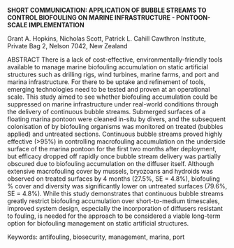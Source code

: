<b>SHORT COMMUNICATION: APPLICATION OF BUBBLE STREAMS TO CONTROL BIOFOULING ON MARINE INFRASTRUCTURE - PONTOON-SCALE IMPLEMENTATION</b>

Grant A. Hopkins, Nicholas Scott, Patrick L. Cahill
Cawthron Institute, Private Bag 2, Nelson 7042, New Zealand

ABSTRACT
There is a lack of cost-effective, environmentally-friendly tools available to manage marine biofouling accumulation on static artificial structures such as drilling rigs, wind turbines, marine farms, and port and marina infrastructure. For there to be uptake and refinement of tools, emerging technologies need to be tested and proven at an operational scale. This study aimed to see whether biofouling accumulation could be suppressed on marine infrastructure under real-world conditions through the delivery of continuous bubble streams. Submerged surfaces of a floating marina pontoon were cleaned in-situ by divers, and the subsequent colonisation of by biofouling organisms was monitored on treated (bubbles applied) and untreated sections. Continuous bubble streams proved highly effective (>95%) in controlling macrofouling accumulation on the underside surface of the marina pontoon for the first two months after deployment, but efficacy dropped off rapidly once bubble stream delivery was partially obscured due to biofouling accumulation on the diffuser itself. Although extensive macrofouling cover by mussels, bryozoans and hydroids was observed on treated surfaces by 4 months (27.5%, SE = 4.8%),  biofouling % cover and diversity was significantly lower on untreated surfaces (79.6%, SE = 4.8%). While this study demonstrates that continuous bubble streams greatly restrict biofouling accumulation over short-to-medium timescales, improved system design, especially the incorporation of diffusers resistant to fouling, is needed for the approach to be considered a viable long-term option for biofouling management on static artificial structures.

Keywords: antifouling, biosecurity, management, marina, port
